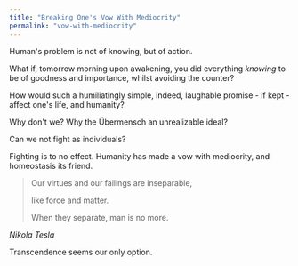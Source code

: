 ```yaml
---
title: "Breaking One's Vow With Mediocrity"
permalink: "vow-with-mediocrity"
---
```


Human's problem is not of knowing, but of action.

What if, tomorrow morning upon awakening, you did everything *knowing* to be of goodness and importance, whilst avoiding the counter?

How would such a humiliatingly simple, indeed, laughable promise - if kept - affect one's life, and humanity?

Why don't we? Why the Übermensch an unrealizable ideal?

Can we not fight as individuals?

Fighting is to no effect. Humanity has made a vow with mediocrity, and homeostasis its friend.

> Our virtues and our failings are inseparable, 
> 
> like force and matter. 
> 
> When they separate, man is no more.
> 
<cite>Nikola Tesla</cite>

Transcendence seems our only option.
